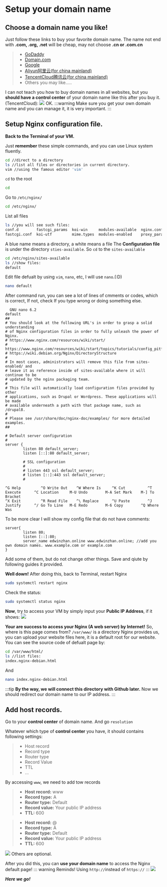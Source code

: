 # Setup your domain name

## Choose a domain name you like!
Just follow these links to buy your favorite domain name. The name not end with **.com, .org, .net** will be cheap, may not choose **.cn or .com.cn**

>* [GoDaddy](https://www.godaddy.com/offers/brand/new?isc=USGDYBIN1&msclkid=f5040b0d1b3a1a7f5ad36e218ede7387&utm_source=bing&utm_medium=cpc&utm_campaign=en-us_corp-core_sem_bh_b_x_aware-consider_x_pros_us_exact-stag_001&utm_term=godaddy&utm_content=%5Bgd%5D)
>* [Domain.com](https://www.domain.com)
>* [Google](https://domains.google)
>* [Aliyun阿里云(for china mainland)](https://cn.aliyun.com)
>* [TencentCloud腾讯云(for china mainland)](https://cloud.tencent.com)
>* Others you may like…..

I can not teach you how to buy domain names in all websites, but you **should have a control center** of your domain name like this after you buy it. (TencentCloud):
<img src = "./image/domain-show.png"/>
OK.
:::warning
Make sure you get your own domain name and you can manage it, it is very important.
:::
## Setup Nginx configuration file.

**Back to the Terminal of your VM.**

Just **remember** these simple commands, and you can use Linux system fluently.
```bash
cd //direct to a directory
ls //list all files or directories in current directory.
vim //using the famous editor 'vim'
```
`cd` to the root
```bash
cd
```
Go to `/etc/nginx/`
```bash
cd /etc/nginx/
```
List all files
```bash
ls //you will see such files:
conf.d        fastcgi_params  koi-win     modules-available  nginx.conf    scgi_params      sites-enabled  uwsgi_params
fastcgi.conf  koi-utf         mime.types  modules-enabled    proxy_params  sites-available  snippets       win-utf
```
A blue name means a directory, a white means a file
The **Configuration file** is under the directory `sties-available`. So `cd` to the 	`sites-available`
```bash
cd /etc/nginx/sites-available
ls //show files:
default
```
Edit file defualt by using `vim`,  `nano`, etc, I will use `nano`.(:D)
```bash
nano default
```
After command run, you can see a lot of lines of cmments or codes, which is correct, If not, check If you type wrong or doing something else.
```nano
  GNU nano 6.2                                                           default                                                                     
##
# You should look at the following URL's in order to grasp a solid understanding
# of Nginx configuration files in order to fully unleash the power of Nginx.
# https://www.nginx.com/resources/wiki/start/
# https://www.nginx.com/resources/wiki/start/topics/tutorials/config_pitfalls/
# https://wiki.debian.org/Nginx/DirectoryStructure
#
# In most cases, administrators will remove this file from sites-enabled/ and
# leave it as reference inside of sites-available where it will continue to be
# updated by the nginx packaging team.
#
# This file will automatically load configuration files provided by other
# applications, such as Drupal or Wordpress. These applications will be made
# available underneath a path with that package name, such as /drupal8.
#
# Please see /usr/share/doc/nginx-doc/examples/ for more detailed examples.
##

# Default server configuration
#
server {
        listen 80 default_server;
        listen [::]:80 default_server;

        # SSL configuration
        #
        # listen 443 ssl default_server;
        # listen [::]:443 ssl default_server;
        #

^G Help         ^O Write Out    ^W Where Is     ^K Cut          ^T Execute      ^C Location     M-U Undo        M-A Set Mark    M-] To Bracket
^X Exit         ^R Read File    ^\ Replace      ^U Paste        ^J Justify      ^/ Go To Line   M-E Redo        M-6 Copy        ^Q Where Was
```
To be more clear I will show my config file that do not have comments:
```text
server{
        listen 80;
        listen [::]:80;
        server_name edwinzhan.online www.edwinzhan.online; //add you own domain names. www.example.com or example.com
} 
```
Add some of them, but do not change other things. Save and qiute by following guides it provided.

**Well down!** After doing this, back to Terminal, restart Nginx
```bash
sudo systemctl restart nginx
```
Check the status:
```bash
sudo systemctl status nginx
```
**Now**, try to access your VM by simply input your **Public IP Address**, if it shows:
<img src= "./image/nginx-start.png"/>

**Your are success to access your Nginx (A web server) by Internet!**
So, where is this page comes from? `/var/www/` is a directory Nginx provides us, you can upload your website files here, it is a default root for our website. You can see the source code of defualt page by:
```bash
cd /var/www/html/
ls //list files:
index.nginx-debian.html
```
And
```bash
nano index.nginx-debian.html
```
:::tip
**By the way, we will connect this directory with Github later.** Now we should redirect our domain name to our IP address.
:::

## Add host records.
Go to your **control center** of domain name. And go `resolution`

Whatever which type of **control center** you have, it should contains following settings:
>* Host record
>* Record type 
>* Router type
>* Record Value
>* TTL
>* ...

By accessing `www`, we need to add tow records

>* **Host record:** www
>* **Record type:** A
>* **Router type:** Default
>* **Record value:** Your public IP address
>* **TTL:** 600

>* **Host record:** @
>* **Record type:** A
>* **Router type:** Default
>* **Record value:** Your public IP address
>* **TTL:** 600

<img src = "./image/add-record.png"/>
Others are optional.

After you did this, you can **use your domain name** to access the Nginx default page! 
::: warning
Reminds! Using `http://`instead of `https://`
:::
<img src = "./image/access-domain.png"/>

***Here we go!***

